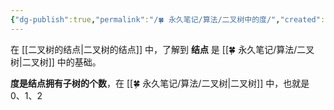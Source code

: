 ```yaml
---
{"dg-publish":true,"permalink":"/🍀 永久笔记/算法/二叉树中的度/","created":"2023/03/04 00:00:51","updated":"2023/03/07 13:15:42"}
---
```



在 [[二叉树的结点\|二叉树的结点]] 中，了解到 **结点** 是 [[🍀 永久笔记/算法/二叉树\|二叉树]] 中的基础。

**度是结点拥有子树的个数**，在 [[🍀 永久笔记/算法/二叉树\|二叉树]] 中，也就是 0、1、2